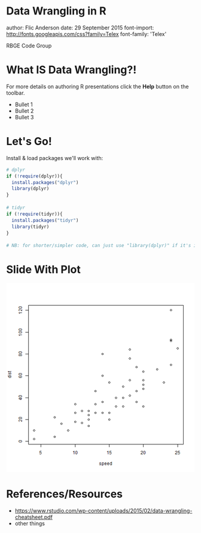 Data Wrangling in R
========================================================
author: Flic Anderson
date: 29 September 2015
font-import: http://fonts.googleapis.com/css?family=Telex
font-family: 'Telex'

RBGE Code Group 


What IS Data Wrangling?!
========================================================

For more details on authoring R presentations click the
**Help** button on the toolbar.

- Bullet 1
- Bullet 2
- Bullet 3

Let's Go!
========================================================

Install & load packages we'll work with:



```r
# dplyr
if (!require(dplyr)){
  install.packages("dplyr")
  library(dplyr)
} 

# tidyr
if (!require(tidyr)){
  install.packages("tidyr")
  library(tidyr)
} 

# NB: for shorter/simpler code, can just use "library(dplyr)" if it's installed already.
```

Slide With Plot
========================================================

![plot of chunk unnamed-chunk-2](R_DataWrangling-figure/unnamed-chunk-2-1.png) 
   
References/Resources
========================================================

- https://www.rstudio.com/wp-content/uploads/2015/02/data-wrangling-cheatsheet.pdf
- other things
